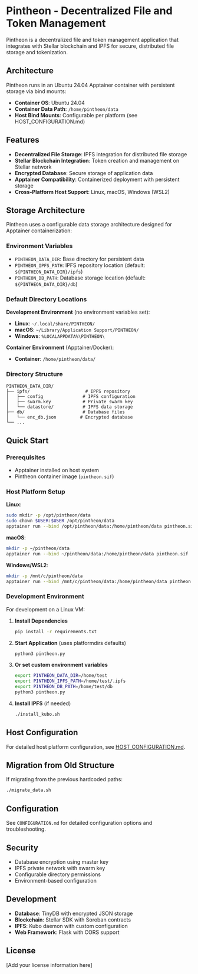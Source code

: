# Pintheon - Decentralized File and Token Management

Pintheon is a decentralized file and token management application that integrates with Stellar blockchain and IPFS for secure, distributed file storage and tokenization.

## Architecture

Pintheon runs in an Ubuntu 24.04 Apptainer container with persistent storage via bind mounts:

- **Container OS**: Ubuntu 24.04
- **Container Data Path**: `/home/pintheon/data`
- **Host Bind Mounts**: Configurable per platform (see HOST_CONFIGURATION.md)

## Features

- **Decentralized File Storage**: IPFS integration for distributed file storage
- **Stellar Blockchain Integration**: Token creation and management on Stellar network
- **Encrypted Database**: Secure storage of application data
- **Apptainer Compatibility**: Containerized deployment with persistent storage
- **Cross-Platform Host Support**: Linux, macOS, Windows (WSL2)

## Storage Architecture

Pintheon uses a configurable data storage architecture designed for Apptainer containerization:

### Environment Variables

- `PINTHEON_DATA_DIR`: Base directory for persistent data
- `PINTHEON_IPFS_PATH`: IPFS repository location (default: `${PINTHEON_DATA_DIR}/ipfs`)
- `PINTHEON_DB_PATH`: Database storage location (default: `${PINTHEON_DATA_DIR}/db`)

### Default Directory Locations

**Development Environment** (no environment variables set):
- **Linux**: `~/.local/share/PINTHEON/`
- **macOS**: `~/Library/Application Support/PINTHEON/`
- **Windows**: `%LOCALAPPDATA%\PINTHEON\`

**Container Environment** (Apptainer/Docker):
- **Container**: `/home/pintheon/data/`

### Directory Structure

```
PINTHEON_DATA_DIR/
├── ipfs/                     # IPFS repository
│   ├── config               # IPFS configuration
│   ├── swarm.key            # Private swarm key
│   └── datastore/           # IPFS data storage
├── db/                      # Database files
│   └── enc_db.json         # Encrypted database
└── ...
```

## Quick Start

### Prerequisites

- Apptainer installed on host system
- Pintheon container image (`pintheon.sif`)

### Host Platform Setup

**Linux**:
```bash
sudo mkdir -p /opt/pintheon/data
sudo chown $USER:$USER /opt/pintheon/data
apptainer run --bind /opt/pintheon/data:/home/pintheon/data pintheon.sif
```

**macOS**:
```bash
mkdir -p ~/pintheon/data
apptainer run --bind ~/pintheon/data:/home/pintheon/data pintheon.sif
```

**Windows/WSL2**:
```bash
mkdir -p /mnt/c/pintheon/data
apptainer run --bind /mnt/c/pintheon/data:/home/pintheon/data pintheon.sif
```

### Development Environment

For development on a Linux VM:

1. **Install Dependencies**
   ```bash
   pip install -r requirements.txt
   ```

2. **Start Application** (uses platformdirs defaults)
   ```bash
   python3 pintheon.py
   ```

3. **Or set custom environment variables**
   ```bash
   export PINTHEON_DATA_DIR=/home/test
   export PINTHEON_IPFS_PATH=/home/test/.ipfs
   export PINTHEON_DB_PATH=/home/test/db
   python3 pintheon.py
   ```

4. **Install IPFS** (if needed)
   ```bash
   ./install_kubo.sh
   ```

## Host Configuration

For detailed host platform configuration, see [HOST_CONFIGURATION.md](HOST_CONFIGURATION.md).

## Migration from Old Structure

If migrating from the previous hardcoded paths:

```bash
./migrate_data.sh
```

## Configuration

See `CONFIGURATION.md` for detailed configuration options and troubleshooting.

## Security

- Database encryption using master key
- IPFS private network with swarm key
- Configurable directory permissions
- Environment-based configuration

## Development

- **Database**: TinyDB with encrypted JSON storage
- **Blockchain**: Stellar SDK with Soroban contracts
- **IPFS**: Kubo daemon with custom configuration
- **Web Framework**: Flask with CORS support

## License

[Add your license information here]
